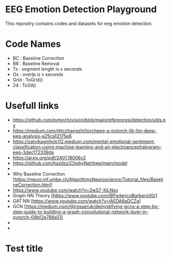 # EEG Emotion Detection Playground
This repositry contains codes and datasets for eeg emotion detection.

# Code Names
- BC : Baseline Correction
- BR : Baseline Removal
- Tx : segment length is x seconds
- Ox : overlp is x seconds
- Grid : ToGrid()
- 2d : To2d()


# Usefull links
- https://github.com/pytorch/vision/blob/main/references/detection/utils.py
- https://medium.com/@tczhangzhi/torcheeg-a-pytorch-lib-for-deep-eeg-analysis-a25ca12175e8
- https://satvikagnihotri12.medium.com/mental-emotional-sentiment-classification-using-machine-learning-and-an-electroencephalogram-eeg-3decf72339da
- https://arxiv.org/pdf/2401.18006v2
- https://github.com/hazdzz/ChebyNet/tree/main/model
-
- Why Baseline Correction [https://neuro.inf.unibe.ch/AlgorithmsNeuroscience/Tutorial_files/BaselineCorrection.html]
- https://www.youtube.com/watch?v=2wS7-XILNso
- Graph NN Theory [https://www.youtube.com/@FedericoBarbero00/]
- GAT NN [https://www.youtube.com/watch?v=iAEDA8aDCZg]
- GCN [https://medium.com/@jrosseruk/demystifying-gcns-a-step-by-step-guide-to-building-a-graph-convolutional-network-layer-in-pytorch-09bf2e788a51]
- 
-






# Test title